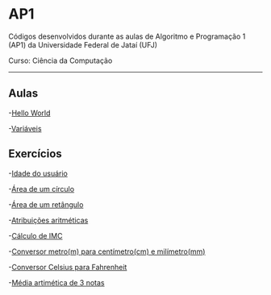 # AP1
Códigos desenvolvidos durante as aulas de Algoritmo e Programação 1 (AP1) da Universidade Federal de Jataí (UFJ)

Curso: Ciência da Computação

-----------------------------------------------------------------------------------------------------------------
## Aulas

-[Hello World](https://github.com/Schneiderss/AP1/blob/main/hello_world.c)

-[Variáveis](https://github.com/Schneiderss/AP1/blob/main/vari%C3%A1veis.c)

## Exercícios

-[Idade do usuário](https://github.com/Schneiderss/AP1/blob/main/idade%20do%20usu%C3%A1rio.c)

-[Área de um círculo](https://github.com/Schneiderss/AP1/blob/main/area%20de%20um%20circulo.c)

-[Área de um retângulo](https://github.com/Schneiderss/AP1/blob/main/area%20de%20um%20retangulo.c)

-[Atribuições aritméticas](https://github.com/Schneiderss/AP1/blob/main/atribuicoes%20aritmeticas.c)

-[Cálculo de IMC](https://github.com/Schneiderss/AP1/blob/main/calculo%20de%20imc.c)

-[Conversor metro(m) para centímetro(cm) e milímetro(mm)]()

-[Conversor Celsius para Fahrenheit]()

-[Média artimética de 3 notas]()
